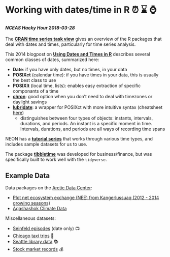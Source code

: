 # Working with dates/time in R :alarm_clock: :hourglass: :watch:
#### _NCEAS Hacky Hour 2018-03-28_

The **[CRAN time series task view](https://cran.r-project.org/web/views/TimeSeries.html)** gives an overview of the R packages that deal with dates and times, particularly for time series analysis. 

This 2014 blogpost on **[Using Dates and Times in R](https://www.r-bloggers.com/using-dates-and-times-in-r/)** describes several common classes of dates, summarized here:

- **Date**: if you have only dates, but no times, in your data
- **POSIXct** (calendar time): if you have times in your data, this is usually the best class to use
- **POSIXlt** (local time, lists): enables easy extraction of specific componants of a time
- **[chron](https://cran.r-project.org/web/packages/chron/chron.pdf)**: good option when you don’t need to deal with timezones or daylight savings
- **[lubridate](https://cran.r-project.org/web/packages/lubridate/vignettes/lubridate.html)**: a wrapper for POSIXct with more intuitive syntax (cheatsheet [here](https://github.com/rstudio/cheatsheets/raw/master/lubridate.pdf))
    - distinguishes between four types of objects: instants, intervals, durations, and periods. An instant is a specific moment in time. Intervals, durations, and periods are all ways of recording time spans

NEON has a **[tutorial series](http://www.neonscience.org/tabular-time-series)** that works through various time types, and includes sample datasets for us to use.

The package **[tibbletime](https://business-science.github.io/tibbletime/index.html)** was developed for business/finance, but was specifically built to work well with the `tidyverse`.

## Example Data

Data packages on the [Arctic Data Center](arcticdata.io):

- [Plot net ecosystem exchange (NEE) from Kangerlussuaq (2012 - 2014 growing seasons)](https://arcticdata.io/catalog/#view/doi:10.18739/A2469W)
- [Agashashok Climate Data](https://arcticdata.io/catalog/#view/doi:10.18739/A2FW9K)

Miscellaneous datasets:

- [Seinfeld episodes](https://www.kaggle.com/thec03u5/seinfeld-chronicles/data) (date only) :tv:
- [Chicago taxi trips](https://www.kaggle.com/chicago/chicago-taxi-rides-2016/data) :taxi:
- [Seattle library data](https://www.kaggle.com/seattle-public-library/seattle-library-checkout-records/data) :books:
- [Stock market records](https://www.kaggle.com/deeiip/1m-real-time-stock-market-data-nse/data) :moneybag:
